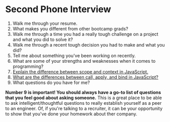 # Second Phone Interview

1. Walk me through your resume.
2. What makes you different from other bootcamp grads?
3. Walk me through a time you had a really tough challenge on a project and what you did to solve it?
4. Walk me through a recent tough decision you had to make and what you did?
5. Tell me about something you've been working on recently.
6. What are some of your strengths and weaknesses when it comes to programming?
7. [Explain the difference between scope and context in JavaScript.](https://blog.kevinchisholm.com/javascript/difference-between-scope-and-context/)
8. [What are the differences between call, apply, and bind in JavaScript?](https://codeplanet.io/javascript-apply-vs-call-vs-bind/)
9. What questions do you have for me?

**Number 9 is important! You should always have a go-to list of questions that
you feel good about asking someone.** This is
a great place to be able to ask intelligent/thoughtful questions to really
establish yourself as a peer to an engineer. Of, if you're talking to a recruiter,
it can be your opportunity to show that you've done your homework about ther company.
